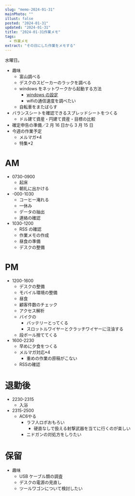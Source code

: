 ```yaml
---
slug: "memo-2024-01-31"
mainPhoto: ""
illust: false
posted: "2024-01-31"
updated: "2024-01-31"
title: "2024-01-31作業メモ"
tags:
  - 作業メモ
extract: "その日にした作業をメモする"
---
```


水曜日。

- 趣味
  - 富山調べる
  - デスクのスピーカーのラックを調べる
  - windows をネットワークから起動する方法
    - [windows の設定](https://ascii.jp/elem/000/001/785/1785177/)
    - wifiの通信速度を調べたい
  - 自転車をまたばらす
- バランスシートを確認できるスプレッドシートをつくる
  - ドル建て資産・円建て資産・目標の比較
- 確定申告の準備／2 月 16 日から 3 月 15 日
- 今週の作業予定
  - メルマガ\*4
  - 特集\*2

# AM

- 0730-0900
  - 起床
  - 朝礼に出かける
- -000-1030
  - コーヒー淹れる
  - 一休み
  - データの抽出
  - 連絡の確認
- 1030-1200
  - RSS の確認
  - 作業メモの作成
  - 昼食の準備
  - デスクの整備

# PM

- 1200-1600
  - デスクの整備
  - モバイル環境の整備
  - 昼食
  - 顧客件数のチェック
  - アクセス解析
  - バイクの
    - バッテリーとってくる
    - スロットルワイヤーとクラッチワイヤーに注油する
  - 段ボール捨ててくる
- 1600-2230
  - 早めに夕食をつくる
  - メルマガ対応*4
    - 重めの作業の原稿がこない
  - RSSの確認

# 退勤後

- 2230-2315
  - 入浴
- 2315-2500
  - AC6やる
    - ラフ人ロボおもろい
      -  硬直なしで扱える射撃武器を当てに行くのが楽しい
    - ニドガンの対処方をしりたい

# 保留

- 趣味
  - USB ケーブル類の調査
  - デスクの電源の見直し
  - ツールワゴンについて検討したい